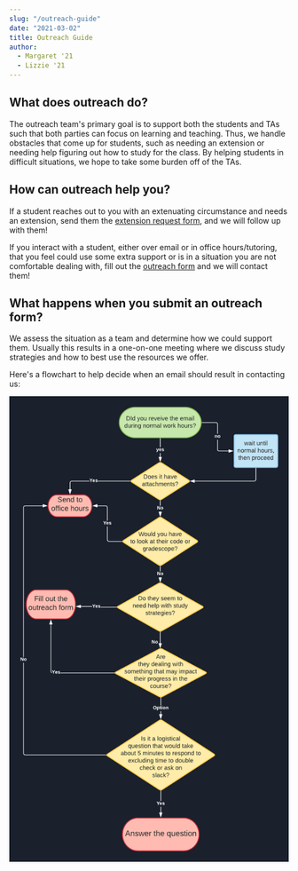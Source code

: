 ```yaml
---
slug: "/outreach-guide"
date: "2021-03-02"
title: Outreach Guide
author:
  - Margaret '21
  - Lizzie '21
---
```


## What does outreach do?

The outreach team's primary goal is to support both the students and TAs such that both parties can focus on learning and teaching. Thus, we handle obstacles that come up for students, such as needing an extension or needing help figuring out how to study for the class. By helping students in difficult situations, we hope to take some burden off of the TAs.

## How can outreach help you?

If a student reaches out to you with an extenuating circumstance and needs an extension, send them the [extension request form](https://forms.gle/aNR6b7v9c9ZWSp9M7), and we will follow up with them!

If you interact with a student, either over email or in office hours/tutoring, that you feel could use some extra support or is in a situation you are not comfortable dealing with, fill out the [outreach form](https://forms.gle/EGehSWAMwhWJ71Yz5) and we will contact them!

## What happens when you submit an outreach form?

We assess the situation as a team and determine how we could support them. Usually this results in a one-on-one meeting where we discuss study strategies and how to best use the resources we offer.

Here's a flowchart to help decide when an email should result in contacting us:

![image](../../resources/Email_flowchart_TAs.png)
